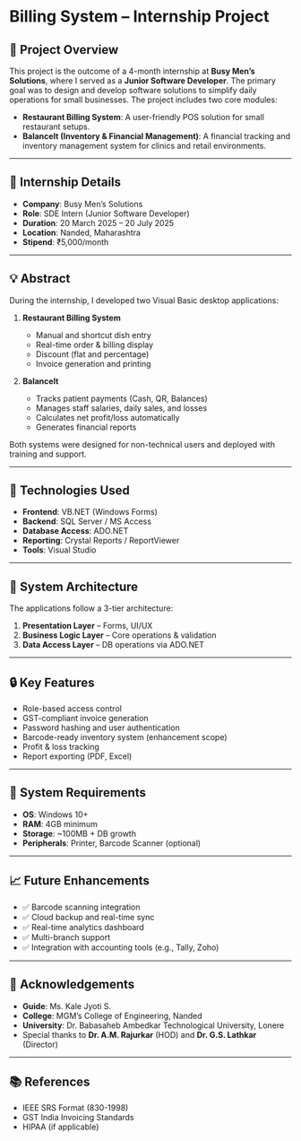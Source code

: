 # Billing System – Internship Project

## 📌 Project Overview
This project is the outcome of a 4-month internship at **Busy Men’s Solutions**, where I served as a **Junior Software Developer**. The primary goal was to design and develop software solutions to simplify daily operations for small businesses. The project includes two core modules:

- **Restaurant Billing System**: A user-friendly POS solution for small restaurant setups.
- **BalanceIt (Inventory & Financial Management)**: A financial tracking and inventory management system for clinics and retail environments.

---

## 🏢 Internship Details

- **Company**: Busy Men’s Solutions
- **Role**: SDE Intern (Junior Software Developer)
- **Duration**: 20 March 2025 – 20 July 2025
- **Location**: Nanded, Maharashtra
- **Stipend**: ₹5,000/month

---

## 💡 Abstract

During the internship, I developed two Visual Basic desktop applications:

1. **Restaurant Billing System**
   - Manual and shortcut dish entry
   - Real-time order & billing display
   - Discount (flat and percentage)
   - Invoice generation and printing

2. **BalanceIt**
   - Tracks patient payments (Cash, QR, Balances)
   - Manages staff salaries, daily sales, and losses
   - Calculates net profit/loss automatically
   - Generates financial reports

Both systems were designed for non-technical users and deployed with training and support.

---

## 🧠 Technologies Used

- **Frontend**: VB.NET (Windows Forms)
- **Backend**: SQL Server / MS Access
- **Database Access**: ADO.NET
- **Reporting**: Crystal Reports / ReportViewer
- **Tools**: Visual Studio

---

## 🧱 System Architecture

The applications follow a 3-tier architecture:
1. **Presentation Layer** – Forms, UI/UX
2. **Business Logic Layer** – Core operations & validation
3. **Data Access Layer** – DB operations via ADO.NET

---

## 🔒 Key Features

- Role-based access control
- GST-compliant invoice generation
- Password hashing and user authentication
- Barcode-ready inventory system (enhancement scope)
- Profit & loss tracking
- Report exporting (PDF, Excel)

---

## 🔧 System Requirements

- **OS**: Windows 10+
- **RAM**: 4GB minimum
- **Storage**: ~100MB + DB growth
- **Peripherals**: Printer, Barcode Scanner (optional)

---

## 📈 Future Enhancements

- ✅ Barcode scanning integration
- ✅ Cloud backup and real-time sync
- ✅ Real-time analytics dashboard
- ✅ Multi-branch support
- ✅ Integration with accounting tools (e.g., Tally, Zoho)

---

## 📃 Acknowledgements

- **Guide**: Ms. Kale Jyoti S.
- **College**: MGM’s College of Engineering, Nanded
- **University**: Dr. Babasaheb Ambedkar Technological University, Lonere
- Special thanks to **Dr. A.M. Rajurkar** (HOD) and **Dr. G.S. Lathkar** (Director)

---

## 📚 References

- IEEE SRS Format (830-1998)
- GST India Invoicing Standards
- HIPAA (if applicable)
